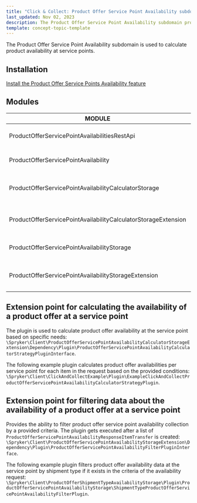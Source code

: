 ```yaml
---
title: "Click & Collect: Product Offer Service Point Availability subdomain"
last_updated: Nov 02, 2023
description: The Product Offer Service Point Availability subdomain provides the extension points for calculating and filtering data related to the availability of a product offer at a service point.
template: concept-topic-template
---
```


The Product Offer Service Point Availability subdomain is used to calculate product availability at service points.

## Installation

[Install the Product Offer Service Points Availability feature](/docs/pbc/all/offer-management/{{page.version}}/unified-commerce/install-features/install-the-product-offer-service-points-availability-feature.html)

## Modules

| MODULE                                                         | EXPECTED DIRECTORY                                                                   |
|----------------------------------------------------------------|--------------------------------------------------------------------------------------|
| ProductOfferServicePointAvailabilitiesRestApi                  | vendor/spryker/product-offer-service-point-availabilities-rest-api                   |
| ProductOfferServicePointAvailability                           | vendor/spryker/product-offer-service-point-availability                              |
| ProductOfferServicePointAvailabilityCalculatorStorage          | vendor/spryker/product-offer-service-point-availability-calculator-storage           |
| ProductOfferServicePointAvailabilityCalculatorStorageExtension | vendor/spryker/product-offer-service-point-availability-calculator-storage-extension |
| ProductOfferServicePointAvailabilityStorage                    | vendor/spryker/product-offer-service-point-availability-storage                      |
| ProductOfferServicePointAvailabilityStorageExtension           | vendor/spryker/product-offer-service-point-availability-storage-extension            |

## Extension point for calculating the availability of a product offer at a service point

The plugin is used to calculate product offer availability at the service point based on specific needs: `\Spryker\Client\ProductOfferServicePointAvailabilityCalculatorStorageExtension\Dependency\Plugin\ProductOfferServicePointAvailabilityCalculatorStrategyPluginInterface`.

The following example plugin calculates product offer availabilities per service point for each item in the request based on the provided conditions:
`\Spryker\Client\ClickAndCollectExample\Plugin\ExampleClickAndCollectProductOfferServicePointAvailabilityCalculatorStrategyPlugin`.


## Extension point for filtering data about the availability of a product offer at a service point

Provides the ability to filter product offer service point availability collection by a provided criteria. The plugin gets executed after a list of `ProductOfferServicePointAvailabilityResponseItemTransfer` is created: `\Spryker\Client\ProductOfferServicePointAvailabilityStorageExtension\Dependency\Plugin\ProductOfferServicePointAvailabilityFilterPluginInterface`.


The following example plugin filters product offer availability data at the service point by shipment type if it exists in the criteria of the availability request: `\Spryker\Client\ProductOfferShipmentTypeAvailabilityStorage\Plugin\ProductOfferServicePointAvailabilityStorage\ShipmentTypeProductOfferServicePointAvailabilityFilterPlugin`.
